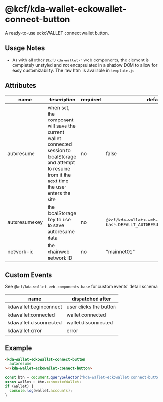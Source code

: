 # @kcf/kda-wallet-eckowallet-connect-button

A ready-to-use eckoWALLET connect wallet button.

## Usage Notes

- As with all other `@kcf/kda-wallet-*` web components, the element is completely unstyled and not encapsulated in a shadow DOM to allow for easy customizability. The raw html is available in `template.js`

## Attributes

| name          | description                                                                                                                                                 | required | default                                                                    |
| ------------- | ----------------------------------------------------------------------------------------------------------------------------------------------------------- | -------- | -------------------------------------------------------------------------- |
| autoresume    | when set, the component will save the current wallet connected session to localStorage and attempt to resume from it the next time the user enters the site | no       | false                                                                      |
| autoresumekey | the localStorage key to use to save autoresume data                                                                                                         | no       | `@kcf/kda-wallets-web-components-base.DEFAULT_AUTORESUME_LOCALSTORAGE_KEY` |
| network-id    | the chainweb network ID                                                                                                                                     | no       | "mainnet01"                                                                |

## Custom Events

See `@kcf/kda-wallet-web-components-base` for custom events' detail schema

| name                   | dispatched after       |
| ---------------------- | ---------------------- |
| kdawallet:beginconnect | user clicks the button |
| kdawallet:connected    | wallet connected       |
| kdawallet:disconnected | wallet disconnected    |
| kdawallet:error        | error                  |

## Example

```html
<kda-wallet-eckowallet-connect-button
  autoresume
></kda-wallet-eckowallet-connect-button>
```

```js
const btn = document.querySelector("kda-wallet-eckowallet-connect-button");
const wallet = btn.connectedWallet;
if (wallet) {
  console.log(wallet.accounts);
}
```
